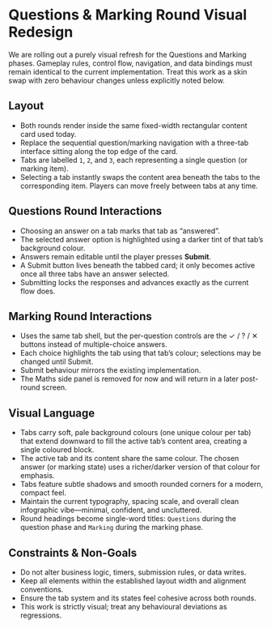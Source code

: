 # Questions & Marking Round Visual Redesign

We are rolling out a purely visual refresh for the Questions and Marking phases. Gameplay rules, control flow, navigation, and data bindings must remain identical to the current implementation. Treat this work as a skin swap with zero behaviour changes unless explicitly noted below.

## Layout
- Both rounds render inside the same fixed-width rectangular content card used today.
- Replace the sequential question/marking navigation with a three-tab interface sitting along the top edge of the card.
- Tabs are labelled `1`, `2`, and `3`, each representing a single question (or marking item).
- Selecting a tab instantly swaps the content area beneath the tabs to the corresponding item. Players can move freely between tabs at any time.

## Questions Round Interactions
- Choosing an answer on a tab marks that tab as “answered”.
- The selected answer option is highlighted using a darker tint of that tab’s background colour.
- Answers remain editable until the player presses **Submit**.
- A Submit button lives beneath the tabbed card; it only becomes active once all three tabs have an answer selected.
- Submitting locks the responses and advances exactly as the current flow does.

## Marking Round Interactions
- Uses the same tab shell, but the per-question controls are the ✓ / ? / ✕ buttons instead of multiple-choice answers.
- Each choice highlights the tab using that tab’s colour; selections may be changed until Submit.
- Submit behaviour mirrors the existing implementation.
- The Maths side panel is removed for now and will return in a later post-round screen.

## Visual Language
- Tabs carry soft, pale background colours (one unique colour per tab) that extend downward to fill the active tab’s content area, creating a single coloured block.
- The active tab and its content share the same colour. The chosen answer (or marking state) uses a richer/darker version of that colour for emphasis.
- Tabs feature subtle shadows and smooth rounded corners for a modern, compact feel.
- Maintain the current typography, spacing scale, and overall clean infographic vibe—minimal, confident, and uncluttered.
- Round headings become single-word titles: `Questions` during the question phase and `Marking` during the marking phase.

## Constraints & Non-Goals
- Do not alter business logic, timers, submission rules, or data writes.
- Keep all elements within the established layout width and alignment conventions.
- Ensure the tab system and its states feel cohesive across both rounds.
- This work is strictly visual; treat any behavioural deviations as regressions.

